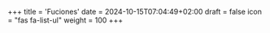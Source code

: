 +++
title = 'Fuciones'
date = 2024-10-15T07:04:49+02:00
draft = false
icon = "fas fa-list-ul"
weight = 100
+++







